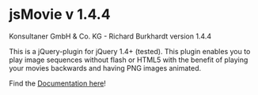 jsMovie v 1.4.4
=======

Konsultaner GmbH & Co. KG - Richard Burkhardt
version 1.4.4

This is a jQuery-plugin for jQuery 1.4+ (tested). This plugin enables you
to play image sequences without flash or HTML5 with the benefit of playing
your movies backwards and having PNG images animated.

Find the [Documentation here](http://jsmovie.konsultaner.de)!